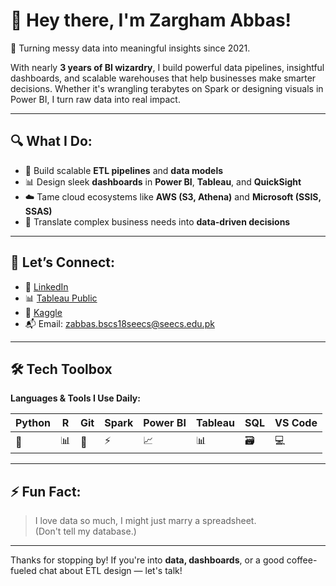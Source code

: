 # 👋 Hey there, I'm Zargham Abbas!

🚀 Turning messy data into meaningful insights since 2021.

With nearly **3 years of BI wizardry**, I build powerful data pipelines, insightful dashboards, and scalable warehouses that help businesses make smarter decisions. Whether it's wrangling terabytes on Spark or designing visuals in Power BI, I turn raw data into real impact.

---

## 🔍 What I Do:
- 🔧 Build scalable **ETL pipelines** and **data models**
- 📊 Design sleek **dashboards** in **Power BI**, **Tableau**, and **QuickSight**
- ☁️ Tame cloud ecosystems like **AWS (S3, Athena)** and **Microsoft (SSIS, SSAS)**
- 🧠 Translate complex business needs into **data-driven decisions**

---

## 💼 Let’s Connect:

- 🔗 [LinkedIn](https://www.linkedin.com/in/zargham-abbas-742287175/)
- 📊 [Tableau Public](https://public.tableau.com/app/profile/zargham.abbas)
- 🧠 [Kaggle](https://www.kaggle.com/zarghamabbass)
- 📬 Email: [zabbas.bscs18seecs@seecs.edu.pk](mailto:zabbas.bscs18seecs@seecs.edu.pk)

---

## 🛠️ Tech Toolbox

**Languages & Tools I Use Daily:**

| Python | R | Git | Spark | Power BI | Tableau | SQL | VS Code |
|--------|----|-----|-------|----------|---------|-----|---------|
| 🐍     | 📊 | 🔧 | ⚡    | 📈       | 📊      | 🗃️  | 💻      |

---

## ⚡ Fun Fact:
> I love data so much, I might just marry a spreadsheet.  
> (Don't tell my database.)

---

Thanks for stopping by! If you're into **data, dashboards**, or a good coffee-fueled chat about ETL design — let's talk!
